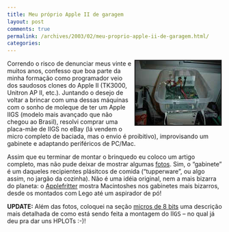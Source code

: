 ```yaml
---
title: Meu próprio Apple II de garagem
layout: post
comments: true
permalink: /archives/2003/02/meu-proprio-apple-ii-de-garagem.html/
categories:
---
```

<img src="/img/blig/tupperiigs.jpg" border="2" alt="" hspace="2" align="right" />Correndo o risco de denunciar meus vinte e muitos anos, confesso que boa parte da minha formação como programador veio dos saudosos clones do Apple II (TK3000, Unitron AP II, etc.). Juntando o desejo de voltar a brincar com uma dessas máquinas com o sonho de moleque de ter um Apple IIGS (modelo mais avançado que não chegou ao Brasil), resolvi comprar uma placa-mãe de IIGS no eBay (lá vendem o micro completo de baciada, mas o envio é proibitivo), improvisando um gabinete e adaptando periféricos de PC/Mac.

Assim que eu terminar de montar o brinquedo eu coloco um artigo completo, mas não pude deixar de mostrar algumas [fotos][1]. Sim, o &#8220;gabinete&#8221; é um daqueles recipientes plásitcos de comida (&#8220;tupperware&#8221;, ou algo assim, no jargão da cozinha). Não é uma idéia original, nem a mais bizarra do planeta: o <a href="http://applefritter.com/hacks/desktops.html" target="_blank">Applefritter</a> mostra Macintoshes nos gabinetes mais bizarros, desde os montados com Lego até um aspirador de pó!

**UPDATE:** Além das fotos, coloquei na seção [micros de 8 bits][1] uma descrição mais detalhada de como está sendo feita a montagem do II<tt>GS</tt> &#8211; no qual já deu pra dar uns HPLOTs :-)!

 [1]: /micros.html
